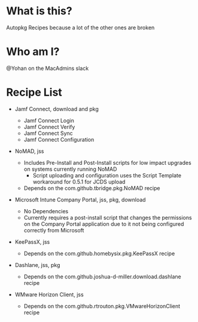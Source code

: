 # What is this?
Autopkg Recipes because a lot of the other ones are broken

# Who am I?
@Yohan on the MacAdmins slack

# Recipe List
	
* Jamf Connect, download and pkg
    * Jamf Connect Login
    * Jamf Connect Verify
    * Jamf Connect Sync
    * Jamf Connect Configuration
    
* NoMAD, jss
    * Includes Pre-Install and Post-Install scripts for low impact upgrades on systems currently running NoMAD
        * Script uploading and configuration uses the Script Template workaround for 0.5.1 for JCDS upload
    * Depends on the com.github.tbridge.pkg.NoMAD recipe

* Microsoft Intune Company Portal, jss, pkg, download
	* No Dependencies
	* Currently requires a post-install script that changes the permissions on the Company Portal application due to it not being configured correctly from Microsoft
	
* KeePassX, jss
	* Depends on the com.github.homebysix.pkg.KeePassX recipe
	
* Dashlane, jss, pkg
	* Depends on the com.github.joshua-d-miller.download.dashlane recipe
	
* WMware Horizon Client, jss
	* Depends on the com.github.rtrouton.pkg.VMwareHorizonClient recipe
